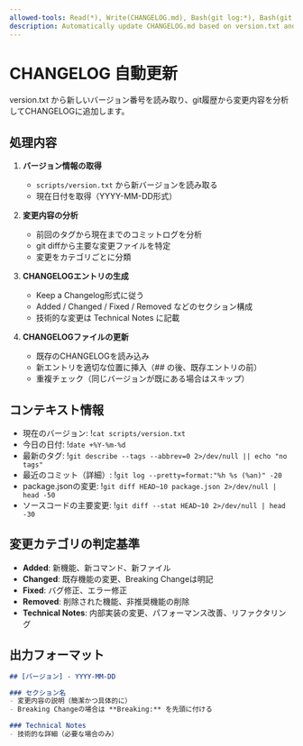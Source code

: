 ```yaml
---
allowed-tools: Read(*), Write(CHANGELOG.md), Bash(git log:*), Bash(git diff:*), Bash(date:*)
description: Automatically update CHANGELOG.md based on version.txt and recent changes
---
```


# CHANGELOG 自動更新

version.txt から新しいバージョン番号を読み取り、git履歴から変更内容を分析してCHANGELOGに追加します。

## 処理内容

1. **バージョン情報の取得**
   - `scripts/version.txt` から新バージョンを読み取る
   - 現在日付を取得（YYYY-MM-DD形式）

2. **変更内容の分析**
   - 前回のタグから現在までのコミットログを分析
   - git diffから主要な変更ファイルを特定
   - 変更をカテゴリごとに分類

3. **CHANGELOGエントリの生成**
   - Keep a Changelog形式に従う
   - Added / Changed / Fixed / Removed などのセクション構成
   - 技術的な変更は Technical Notes に記載

4. **CHANGELOGファイルの更新**
   - 既存のCHANGELOGを読み込み
   - 新エントリを適切な位置に挿入（## の後、既存エントリの前）
   - 重複チェック（同じバージョンが既にある場合はスキップ）

## コンテキスト情報
- 現在のバージョン: !`cat scripts/version.txt`
- 今日の日付: !`date +%Y-%m-%d`
- 最新のタグ: !`git describe --tags --abbrev=0 2>/dev/null || echo "no tags"`
- 最近のコミット（詳細）: !`git log --pretty=format:"%h %s (%an)" -20`
- package.jsonの変更: !`git diff HEAD~10 package.json 2>/dev/null | head -50`
- ソースコードの主要変更: !`git diff --stat HEAD~10 2>/dev/null | head -30`

## 変更カテゴリの判定基準

- **Added**: 新機能、新コマンド、新ファイル
- **Changed**: 既存機能の変更、Breaking Changeは明記
- **Fixed**: バグ修正、エラー修正
- **Removed**: 削除された機能、非推奨機能の削除
- **Technical Notes**: 内部実装の変更、パフォーマンス改善、リファクタリング

## 出力フォーマット
```markdown
## [バージョン] - YYYY-MM-DD

### セクション名
- 変更内容の説明（簡潔かつ具体的に）
- Breaking Changeの場合は **Breaking:** を先頭に付ける

### Technical Notes
- 技術的な詳細（必要な場合のみ）
